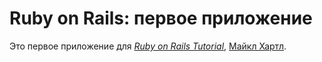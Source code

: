 # Ruby on Rails: первое приложение

Это первое приложение для [*Ruby on Rails Tutorial*](http://railstutorial.org/), [Майкл Хартл](http://michaelhartl.com/). 
